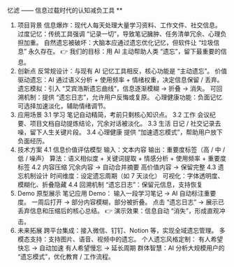 忆滤 —— 信息过载时代的认知减负工具
**
1. 项目背景
信息爆炸：现代人每天处理大量学习资料、工作文件、社交信息。
过度记忆：传统工具强调 “记录一切”，导致笔记臃肿、任务清单冗余、心理负担加重。
自然遗忘被破坏：大脑本应通过遗忘优化记忆，但软件让 “垃圾信息” 永久存在。
👉 我们的目标：用 AI 主动帮助人类 “遗忘”，留下最重要的信息。
2. 创新点
反常规设计：与现有 AI 记忆工具相反，核心功能是 “主动遗忘”。
价值驱动遗忘：AI 通过语义分析 + 使用频率 + 情绪权重，决定信息保留 / 丢弃。
遗忘模拟：引入 “艾宾浩斯遗忘曲线”，信息逐渐模糊 → 折叠 → 消失。
可回溯机制：提供 “遗忘日志”，允许用户反悔或复原。
心理健康功能：负面记忆可选择加速淡化，辅助情绪调节。
3. 应用场景
3.1 学习
笔记自动精简，考前只剩核心知识点。
3.2 工作
会议纪要、项目文档自动提炼结论，冗余对话被淡化。
3.3 生活
日记 / 社交记录去噪，留下人生关键片段。
3.4 心理健康
提供 “加速遗忘模式”，帮助用户放下负面经历。
4. 技术方案
4.1 信息价值评估模型
输入：文本内容
输出：重要度标签（高 / 中 / 低 / 噪声）
算法：语义相似度 + 关键词提取 + 情感分析 + 使用频率 + 重要度标签
4.2 内容压缩
冗余内容 → 自动合并摘要
高价值内容 → 保留完整
4.3 遗忘机制设计
时间维度：设定遗忘周期（如 7 天淡化）
可视化：字体透明度、模糊化、折叠隐藏
4.4 回溯机制
“遗忘日志”：保留元信息，支持恢复
5. Demo 原型展示
笔记应用 Demo：
输入一段学习笔记 → AI 自动标注重要度。
一周后打开 → 部分内容模糊，部分被折叠。
点击 “遗忘日志” → 展示已丢弃信息和压缩后的核心总结。
👉 演示效果：信息自动 “消失”，形成直观冲击。
6. 未来拓展
跨平台集成：接入微信、钉钉、Notion 等，实现全域遗忘管理。
多模态支持：支持图片、语音、视频中的遗忘。
个人遗忘风格定制：
有人希望快忘 → 自动加速
有人希望慢忘 → 延长周期
群体智慧：AI 分析大规模用户的 “遗忘模式”，优化教育 / 工作流程。
